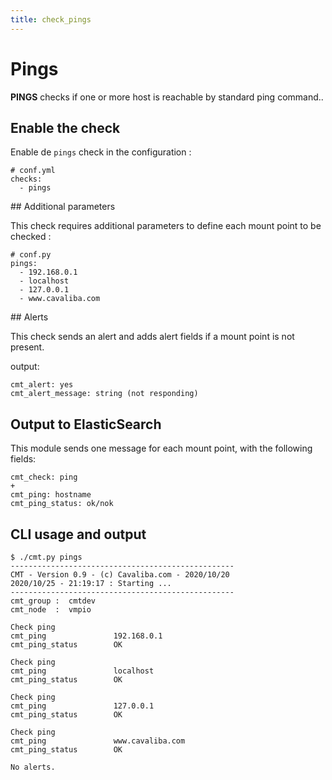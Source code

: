 ```yaml
---
title: check_pings
---
```


# Pings

**PINGS** checks if one or more host is reachable by standard ping command..

## Enable the check

Enable de `pings` check in the configuration :

    # conf.yml
	checks:
  	  - pings

## Additional parameters

This check requires additional parameters to define each mount point to be checked :

	# conf.py
	pings:
	  - 192.168.0.1
	  - localhost
	  - 127.0.0.1
	  - www.cavaliba.com


## Alerts

This check sends an alert and adds alert fields if a mount point is not present.

output:

	cmt_alert: yes
	cmt_alert_message: string (not responding)


## Output to ElasticSearch

This module sends one message for each mount point, with the following fields:

	cmt_check: ping
	+
	cmt_ping: hostname
	cmt_ping_status: ok/nok

## CLI usage and output

	$ ./cmt.py pings
	--------------------------------------------------
	CMT - Version 0.9 - (c) Cavaliba.com - 2020/10/20
	2020/10/25 - 21:19:17 : Starting ...
	--------------------------------------------------
	cmt_group :  cmtdev
	cmt_node  :  vmpio

	Check ping 
	cmt_ping               192.168.0.1                   
	cmt_ping_status        OK                   

	Check ping 
	cmt_ping               localhost                     
	cmt_ping_status        OK                   

	Check ping 
	cmt_ping               127.0.0.1                     
	cmt_ping_status        OK                   

	Check ping 
	cmt_ping               www.cavaliba.com                
	cmt_ping_status        OK                   

	No alerts. 




